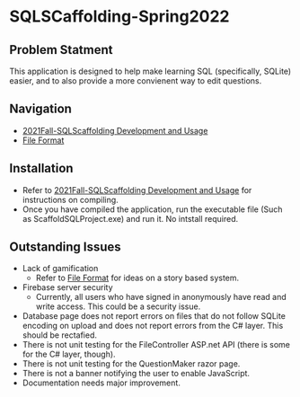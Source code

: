 # SQLSCaffolding-Spring2022
## Problem Statment
This application is designed to help make learning SQL (specifically, SQLite) easier, and to also provide a more convienent way to edit questions.

## Navigation
- [2021Fall-SQLScaffolding Development and Usage](2021Fall-SQLScaffolding-main/ScaffoldingSQLProject-master/README.md)
- [File Format](2021Fall-SQLScaffolding-main/ScaffoldingSQLProject-master/FILEFORMAT.md)

## Installation
- Refer to [2021Fall-SQLScaffolding Development and Usage](2021Fall-SQLScaffolding-main/ScaffoldingSQLProject-master/README.md) for instructions on compiling. 
- Once you have compiled the application, run the executable file (Such as ScaffoldSQLProject.exe) and run it. No intstall required.

## Outstanding Issues
- Lack of gamification 
    * Refer to [File Format](2021Fall-SQLScaffolding-main/ScaffoldingSQLProject-master/FILEFORMAT.md) for ideas on a story based system.
- Firebase server security
    * Currently, all users who have signed in anonymously have read and write access. This could be a security issue.
- Database page does not report errors on files that do not follow SQLite encoding on upload and does not report errors from the C# layer. This should be rectafied.
- There is not unit testing for the FileController ASP.net API (there is some for the C# layer, though).
- There is not unit testing for the QuestionMaker razor page.
- There is not a banner notifying the user to enable JavaScript.
- Documentation needs major improvement.
